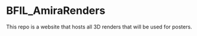 # BFIL_AmiraRenders
This repo is a website that hosts all 3D renders that will be used for posters. 
